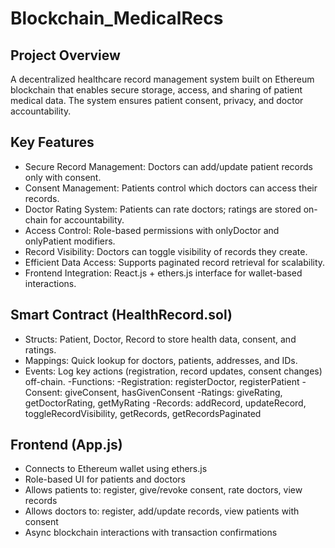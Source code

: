 # Blockchain_MedicalRecs
## Project Overview
A decentralized healthcare record management system built on Ethereum blockchain that enables secure storage, access, and sharing of patient medical data. The system ensures patient consent, privacy, and doctor accountability.

## Key Features
- Secure Record Management: Doctors can add/update patient records only with consent.
- Consent Management: Patients control which doctors can access their records.
- Doctor Rating System: Patients can rate doctors; ratings are stored on-chain for accountability.
- Access Control: Role-based permissions with onlyDoctor and onlyPatient modifiers.
- Record Visibility: Doctors can toggle visibility of records they create.
- Efficient Data Access: Supports paginated record retrieval for scalability.
- Frontend Integration: React.js + ethers.js interface for wallet-based interactions.

## Smart Contract (HealthRecord.sol)
- Structs: Patient, Doctor, Record to store health data, consent, and ratings.
- Mappings: Quick lookup for doctors, patients, addresses, and IDs.
- Events: Log key actions (registration, record updates, consent changes) off-chain.
-Functions:
   -Registration: registerDoctor, registerPatient
   -Consent: giveConsent, hasGivenConsent
   -Ratings: giveRating, getDoctorRating, getMyRating
   -Records: addRecord, updateRecord, toggleRecordVisibility, getRecords, getRecordsPaginated

## Frontend (App.js)
- Connects to Ethereum wallet using ethers.js
- Role-based UI for patients and doctors
- Allows patients to: register, give/revoke consent, rate doctors, view records
- Allows doctors to: register, add/update records, view patients with consent
- Async blockchain interactions with transaction confirmations
